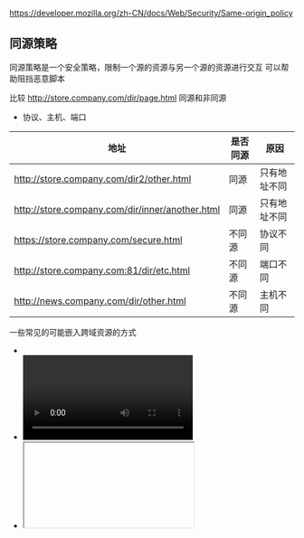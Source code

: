https://developer.mozilla.org/zh-CN/docs/Web/Security/Same-origin_policy

## 同源策略

同源策略是一个安全策略，限制一个源的资源与另一个源的资源进行交互
可以帮助阻挡恶意脚本

比较 http://store.company.com/dir/page.html 同源和非同源

- 协议、主机、端口

| 地址                                            | 是否同源 | 原因         |
| ----------------------------------------------- | -------- | ------------ |
| http://store.company.com/dir2/other.html        | 同源     | 只有地址不同 |
| http://store.company.com/dir/inner/another.html | 同源     | 只有地址不同 |
| https://store.company.com/secure.html           | 不同源   | 协议不同     |
| http://store.company.com:81/dir/etc.html        | 不同源   | 端口不同     |
| http://news.company.com/dir/other.html          | 不同源   | 主机不同     |

一些常见的可能嵌入跨域资源的方式

- <img/>
- <video/>
- <iframe/>
